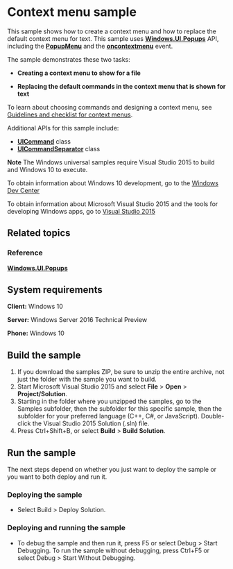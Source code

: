 <!---
  category: ControlsLayoutAndText
  samplefwlink: http://go.microsoft.com/fwlink/p/?LinkId=620525&clcid=0x409
--->

# Context menu sample

This sample shows how to create a context menu and how to replace the default context menu for text. This sample uses [**Windows.UI.Popups**](http://msdn.microsoft.com/library/windows/apps/br242180) API, including the [**PopupMenu**](http://msdn.microsoft.com/library/windows/apps/br208693) and the [**oncontextmenu**](http://msdn.microsoft.com/library/windows/apps/hh441317) event.

The sample demonstrates these two tasks:

-   **Creating a context menu to show for a file**

-   **Replacing the default commands in the context menu that is shown for text**

To learn about choosing commands and designing a context menu, see [Guidelines and checklist for context menus](http://msdn.microsoft.com/library/windows/apps/hh465308).

Additional APIs for this sample include:

-   [**UICommand**](http://msdn.microsoft.com/library/windows/apps/br242166) class
-   [**UICommandSeparator**](http://msdn.microsoft.com/library/windows/apps/br242168) class

**Note** The Windows universal samples require Visual Studio 2015 to build and Windows 10 to execute.
 
To obtain information about Windows 10 development, go to the [Windows Dev Center](https://dev.windows.com)

To obtain information about Microsoft Visual Studio 2015 and the tools for developing Windows apps, go to [Visual Studio 2015](http://go.microsoft.com/fwlink/?LinkID=532422)

## Related topics

### Reference

[**Windows.UI.Popups**](http://msdn.microsoft.com/library/windows/apps/br242180)

## System requirements

**Client:** Windows 10

**Server:** Windows Server 2016 Technical Preview

**Phone:** Windows 10

## Build the sample

1. If you download the samples ZIP, be sure to unzip the entire archive, not just the folder with the sample you want to build. 
2. Start Microsoft Visual Studio 2015 and select **File** \> **Open** \> **Project/Solution**.
3. Starting in the folder where you unzipped the samples, go to the Samples subfolder, then the subfolder for this specific sample, then the subfolder for your preferred language (C++, C#, or JavaScript). Double-click the Visual Studio 2015 Solution (.sln) file.
4. Press Ctrl+Shift+B, or select **Build** \> **Build Solution**.

## Run the sample

The next steps depend on whether you just want to deploy the sample or you want to both deploy and run it.

### Deploying the sample

- Select Build > Deploy Solution. 

### Deploying and running the sample

- To debug the sample and then run it, press F5 or select Debug >  Start Debugging. To run the sample without debugging, press Ctrl+F5 or select Debug > Start Without Debugging. 
